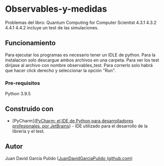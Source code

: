# Observables-y-medidas
Problemas del libro: Quantum Computing for Computer Scientist
4.3.1
4.3.2
4.4.1
4.4.2
incluye un test de las simulaciones.

## Funcionamiento
Para ejecutar los programas es necesario tener un IDLE de python. Para la instalacion solo descargue ambos archivos en una carpeta. Para ver los test dirijase al archivo con nombre observables_test. Para correrlo solo habrá que hacer click derecho y seleccionar la opción "Run".

### Pre-requisitos
Python 3.9.5

## Construido con 
- [PyCharm]([PyCharm: el IDE de Python para desarrolladores profesionales, por JetBrains](https://www.jetbrains.com/es-es/pycharm/)) - IDE utilizado para el desarrollo de la librería y el test.

## Autor 
Juan David García Pulido ([JuanDavidGarciaPulido (github.com)](https://github.com/JuanDavidGarciaPulido)
